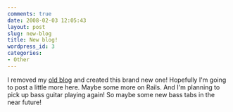 ```yaml
---
comments: true
date: 2008-02-03 12:05:43
layout: post
slug: new-blog
title: New blog!
wordpress_id: 3
categories:
- Other
---
```


I removed my [old blog](http://v2.vanutsteen.nl) and created this brand new one! Hopefully I'm going to post a little more here. Maybe some more on Rails. And I'm planning to pick up bass guitar playing again! So maybe some new bass tabs in the near future!
